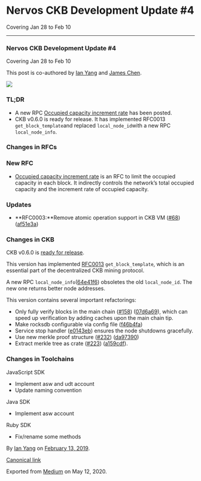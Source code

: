 # Nervos CKB Development Update \#4

Covering Jan 28 to Feb 10

------------------------------------------------------------------------

### Nervos CKB Development Update \#4

Covering Jan 28 to Feb 10

This post is co-authored by [Ian Yang](https://medium.com/u/72022cac4c7c) and [James Chen](https://medium.com/u/24192bbe4c92).

![](https://cdn-images-1.medium.com/max/1200/1*WestFe06HtNsRbQ8ZsEyRw.png)

### TL;DR

-   A new RPC [Occupied capacity increment rate](https://github.com/nervosnetwork/rfcs/pull/71/files?short_path=439ac1c#diff-439ac1c77d7b29d6a9df26812c42c84f) has been posted.
-   CKB v0.6.0 is ready for release. It has implemented RFC0013 `get_block_template`and replaced `local_node_id`with a new RPC `local_node_info`.

### Changes in RFCs

### New RFC

-   [Occupied capacity increment rate](https://github.com/nervosnetwork/rfcs/pull/71/files?short_path=439ac1c#diff-439ac1c77d7b29d6a9df26812c42c84f) is an RFC to limit the occupied capacity in each block. It indirectly controls the network’s total occupied capacity and the increment rate of occupied capacity.

### Updates

-   **RFC0003:**Remove atomic operation support in CKB VM ([\#68](https://github.com/nervosnetwork/rfcs/issues/68)) ([af51e3a](https://github.com/nervosnetwork/rfcs/commit/af51e3a))

### Changes in CKB

CKB v0.6.0 is [ready for release](https://github.com/nervosnetwork/ckb/pull/266).

This version has implemented [RFC0013](https://github.com/nervosnetwork/rfcs/blob/master/rfcs/0013-get-block-template/0013-get-block-template.md) `get_block_template`, which is an essential part of the decentralized CKB mining protocol.

A new RPC `local_node_info`([64e41f6](https://github.com/nervosnetwork/ckb/commit/64e41f6)) obsoletes the old `local_node_id`. The new one returns better node addresses.

This version contains several important refactorings:

-   Only fully verify blocks in the main chain ([\#158](https://github.com/nervosnetwork/ckb/issues/158)) ([07d6a69](https://github.com/nervosnetwork/ckb/commit/07d6a69)), which can speed up verification by adding caches upon the main chain tip.
-   Make rocksdb configurable via config file ([f46b4fa](https://github.com/nervosnetwork/ckb/commit/f46b4fa))
-   Service stop handler ([e0143eb](https://github.com/nervosnetwork/ckb/commit/e0143eb)) ensures the node shutdowns gracefully.
-   Use new merkle proof structure ([\#232](https://github.com/nervosnetwork/ckb/issues/232)) ([da97390](https://github.com/nervosnetwork/ckb/commit/da97390))
-   Extract merkle tree as crate ([\#223](https://github.com/nervosnetwork/ckb/issues/223)) ([a159cdf](https://github.com/nervosnetwork/ckb/commit/a159cdf)).

### Changes in Toolchains

JavaScript SDK

-   Implement asw and udt account
-   Update naming convention

Java SDK

-   Implement asw account

Ruby SDK

-   Fix/rename some methods

By [Ian Yang](https://medium.com/@doitian) on [February 13, 2019](https://medium.com/p/8ff00627f886).

[Canonical link](https://medium.com/@doitian/nervos-ckb-development-update-4-8ff00627f886)

Exported from [Medium](https://medium.com) on May 12, 2020.
